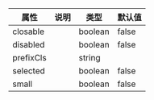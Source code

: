 属性 | 说明 | 类型 | 默认值 
------ | ------ | ------ | ---
closable||boolean|false
disabled||boolean|false
prefixCls||string|
selected||boolean|false
small||boolean|false